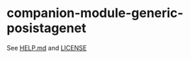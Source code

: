 # companion-module-generic-posistagenet

See [HELP.md](./companion/HELP.md) and [LICENSE](./LICENSE)

